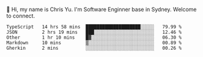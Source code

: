 👋 Hi, my name is Chris Yu. I'm Software Enginner base in Sydney. Welcome to connect.

<!--START_SECTION:waka-->

```text
TypeScript   14 hrs 58 mins  ████████████████████░░░░░   79.99 %
JSON         2 hrs 19 mins   ███░░░░░░░░░░░░░░░░░░░░░░   12.46 %
Other        1 hr 10 mins    █▓░░░░░░░░░░░░░░░░░░░░░░░   06.30 %
Markdown     10 mins         ▒░░░░░░░░░░░░░░░░░░░░░░░░   00.89 %
Gherkin      2 mins          ░░░░░░░░░░░░░░░░░░░░░░░░░   00.26 %
```

<!--END_SECTION:waka-->
